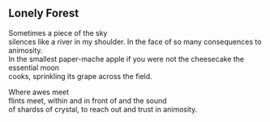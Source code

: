 Lonely Forest
-------------
Sometimes a piece of the sky  
silences like a river in my shoulder. In the face of so many consequences to animosity.  
In the smallest paper-mache apple if you were not the cheesecake the essential moon  
cooks, sprinkling its grape across the field.  
  
Where awes meet  
flints meet, within and in front of and the sound  
of shardss of crystal, to reach out and trust in animosity.  
